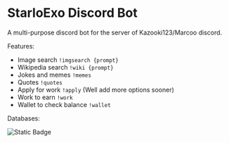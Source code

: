 # StarloExo Discord Bot

A multi-purpose discord bot for the server of Kazooki123/Marcoo discord. 

Features:
* Image search `!imgsearch {prompt}`
* Wikipedia search `!wiki {prompt}`
* Jokes and memes `!memes`
* Quotes `!quotes`
* Apply for work `!apply` (Well add more options sooner)
* Work to earn `!work`
* Wallet to check balance `!wallet`

Databases:

![Static Badge](https://img.shields.io/badge/DB-black?logo=postgresql&label=PostgreSQL)
